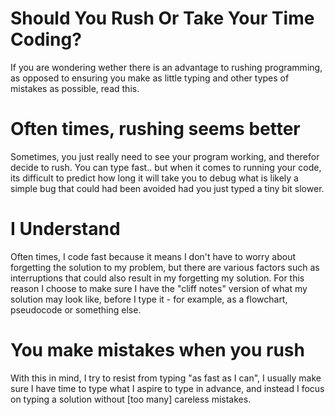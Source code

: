 # Should You Rush Or Take Your Time Coding? 

If you are wondering wether there is an advantage to rushing programming, as opposed to ensuring you make as little typing and other types of mistakes as possible, read this. 

# Often times, rushing seems better 
Sometimes, you just really need to see your program working, and therefor decide to rush. You can type fast.. but when it comes to running your code, its difficult to predict how long it will take you to debug what is likely a simple bug that could had been avoided had you just typed a tiny bit slower. 

# I Understand 
Often times, I code fast because it means I don't have to worry about forgetting the solution to my problem, but there are various factors such as interruptions that could also result in my forgetting my solution. For this reason I choose to make sure I have the "cliff notes" version of what my solution may look like, before I type it - for example, as a flowchart, pseudocode or something else. 

# You make mistakes when you rush 
With this in mind, I try to resist from typing "as fast as I can", I usually make sure I have time to type what I aspire to type in advance, and instead I focus on typing a solution without [too many] careless mistakes. 
